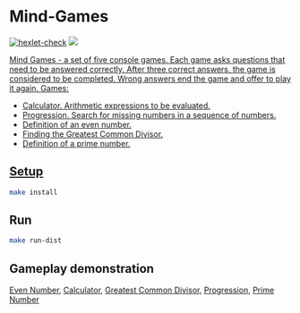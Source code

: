 # Mind-Games
[![hexlet-check](https://github.com/stanislavkonoplev/java-project-61/actions/workflows/hexlet-check.yml/badge.svg)](https://github.com/stanislavkonoplev/java-project-61/actions/workflows/hexlet-check.yml)
<a href="https://codeclimate.com/github/stanislavkonoplev/java-project-61/maintainability"><img src="https://api.codeclimate.com/v1/badges/d7d8ae02b4fced0baac5/maintainability" />

Mind Games - a set of five console games. Each game asks questions that need to be answered correctly. After three correct answers, the game is considered to be completed. Wrong answers end the game and offer to play it again. Games:

- Calculator. Arithmetic expressions to be evaluated.
- Progression. Search for missing numbers in a sequence of numbers.
- Definition of an even number.
- Finding the Greatest Common Divisor.
- Definition of a prime number.

## Setup

```sh
make install
```

## Run

```sh
make run-dist
```

## Gameplay demonstration
[Even Number](https://asciinema.org/a/xJ1JJFXZ2Xxq2l2l2SlNsbekt),
[Calculator](https://asciinema.org/a/zbwbakBUpdolKDyVP7n2ZtPmG),
[Greatest Common Divisor](https://asciinema.org/a/AhnC6c5NRhhDX9fjfDnQVqIra),
[Progression](https://asciinema.org/a/Unzdogt6rnmS1d2nBS1C4EMwq),
[Prime Number](https://asciinema.org/a/wRNDnNceZrdhpxPNL5JXbqzpl)



